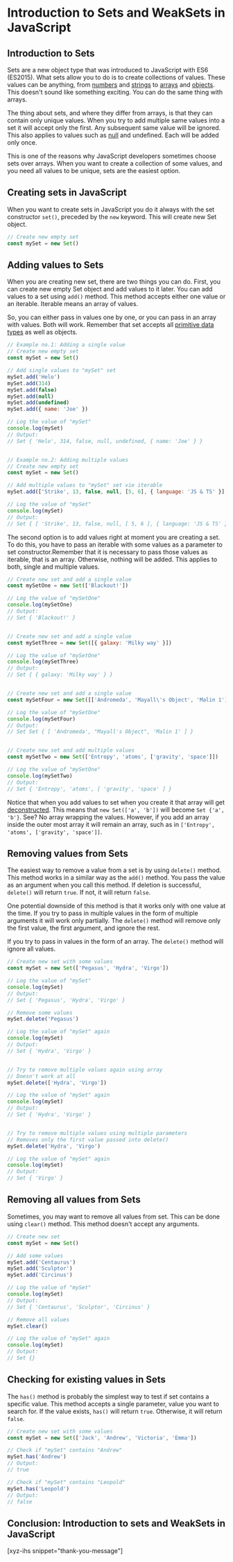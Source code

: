# Introduction to Sets and WeakSets in JavaScript
<!--more-->
<!--
Table of Contents:
-->

## Introduction to Sets

Sets are a new object type that was introduced to JavaScript with ES6 (ES2015). What sets allow you to do is to create collections of values. These values can be anything, from [numbers] and [strings] to [arrays] and [objects]. This doesn't sound like something exciting. You can do the same thing with arrays.

The thing about sets, and where they differ from arrays, is that they can contain only unique values. When you try to add multiple same values into a set it will accept only the first. Any subsequent same value will be ignored. This also applies to values such as [null] and undefined. Each will be added only once.

This is one of the reasons why JavaScript developers sometimes choose sets over arrays. When you want to create a collection of some values, and you need all values to be unique, sets are the easiest option.

## Creating sets in JavaScript

When you want to create sets in JavaScript you do it always with the set constructor `set()`, preceded by the `new` keyword. This will create new Set object.

```JavaScript
// Create new empty set
const mySet = new Set()
```

## Adding values to Sets

When you are creating new set, there are two things you can do. First, you can create new empty Set object and add values to it later. You can add values to a set using `add()` method. This method accepts either one value or an iterable. Iterable means an array of values.

So, you can either pass in values one by one, or you can pass in an array with values. Both will work. Remember that set accepts all [primitive data types] as well as objects.

```JavaScript
// Example no.1: Adding a single value
// Create new empty set
const mySet = new Set()

// Add single values to "mySet" set
mySet.add('Helo')
mySet.add(314)
mySet.add(false)
mySet.add(null)
mySet.add(undefined)
mySet.add({ name: 'Joe' })

// Log the value of "mySet"
console.log(mySet)
// Output:
// Set { 'Helo', 314, false, null, undefined, { name: 'Joe' } }


// Example no.2: Adding multiple values
// Create new empty set
const mySet = new Set()

// Add multiple values to "mySet" set vie iterable
mySet.add(['Strike', 13, false, null, [5, 6], { language: 'JS & TS' }])

// Log the value of "mySet"
console.log(mySet)
// Output:
// Set { [ 'Strike', 13, false, null, [ 5, 6 ], { language: 'JS & TS' } ] }
```

The second option is to add values right at moment you are creating a set. To do this, you have to pass an iterable with some values as a parameter to set constructor.Remember that it is necessary to pass those values as iterable, that is an array. Otherwise, nothing will be added. This applies to both, single and multiple values.

```JavaScript
// Create new set and add a single value
const mySetOne = new Set(['Blackout!'])

// Log the value of "mySetOne"
console.log(mySetOne)
// Output:
// Set { 'Blackout!' }


// Create new set and add a single value
const mySetThree = new Set([{ galaxy: 'Milky way' }])

// Log the value of "mySetOne"
console.log(mySetThree)
// Output:
// Set { { galaxy: 'Milky way' } }


// Create new set and add a single value
const mySetFour = new Set([['Andromeda', 'Mayall\'s Object', 'Malin 1']])

// Log the value of "mySetOne"
console.log(mySetFour)
// Output:
// Set Set { [ 'Andromeda', "Mayall's Object", 'Malin 1' ] }


// Create new set and add multiple values
const mySetTwo = new Set(['Entropy', 'atoms', ['gravity', 'space']])

// Log the value of "mySetOne"
console.log(mySetTwo)
// Output:
// Set { 'Entropy', 'atoms', [ 'gravity', 'space' ] }
```

Notice that when you add values to set when you create it that array will get [deconstructed]. This means that `new Set(['a', 'b'])` will become `Set {'a', 'b'}`. See? No array wrapping the values. However, if you add an array inside the outer most array it will remain an array, such as in `['Entropy', 'atoms', ['gravity', 'space']]`.

## Removing values from Sets

The easiest way to remove a value from a set is by using `delete()` method. This method works in a similar way as the `add()` method. You pass the value as an argument when you call this method. If deletion is successful, `delete()` will return `true`. If not, it will return `false`.

One potential downside of this method is that it works only with one value at the time. If you try to pass in multiple values in the form of multiple arguments it will work only partially. The `delete()` method will remove only the first value, the first argument, and ignore the rest.

If you try to pass in values in the form of an array. The `delete()` method will ignore all values.

```JavaScript
// Create new set with some values
const mySet = new Set(['Pegasus', 'Hydra', 'Virgo'])

// Log the value of "mySet"
console.log(mySet)
// Output:
// Set { 'Pegasus', 'Hydra', 'Virgo' }

// Remove some values
mySet.delete('Pegasus')

// Log the value of "mySet" again
console.log(mySet)
// Output:
// Set { 'Hydra', 'Virgo' }


// Try to remove multiple values again using array
// Doesn't work at all
mySet.delete(['Hydra', 'Virgo'])

// Log the value of "mySet" again
console.log(mySet)
// Output:
// Set { 'Hydra', 'Virgo' }


// Try to remove multiple values using multiple parameters
// Removes only the first value passed into delete()
mySet.delete('Hydra', 'Virgo')

// Log the value of "mySet" again
console.log(mySet)
// Output:
// Set { 'Virgo' }
```

## Removing all values from Sets

Sometimes, you may want to remove all values from set. This can be done using `clear()` method. This method doesn't accept any arguments.

```JavaScript
// Create new set
const mySet = new Set()

// Add some values
mySet.add('Centaurus')
mySet.add('Sculptor')
mySet.add('Circinus')

// Log the value of "mySet"
console.log(mySet)
// Output:
// Set { 'Centaurus', 'Sculptor', 'Circinus' }

// Remove all values
mySet.clear()

// Log the value of "mySet" again
console.log(mySet)
// Output:
// Set {}
```

## Checking for existing values in Sets

The `has()` method is probably the simplest way to test if set contains a specific value. This method accepts a single parameter, value you want to search for. If the value exists, `has()` will return `true`. Otherwise, it will return `false`.

```JavaScript
// Create new set with some values
const mySet = new Set(['Jack', 'Andrew', 'Victoria', 'Emma'])

// Check if "mySet" contains "Andrew"
mySet.has('Andrew')
// Output:
// true

// Check if "mySet" contains "Leopold"
mySet.has('Leopold')
// Output:
// false
```

## Conclusion: Introduction to sets and WeakSets in JavaScript

[xyz-ihs snippet="thank-you-message"]

<!-- ### Links -->
[numbers]: https://blog.alexdevero.com/javascript-basics-data-types-pt1/#numbers
[strings]: https://blog.alexdevero.com/javascript-basics-data-types-pt1/#strings
[arrays]: https://developer.mozilla.org/en-US/docs/Glossary/array
[objects]: https://blog.alexdevero.com/javascript-objects-pt1/
[null]: https://blog.alexdevero.com/javascript-basics-data-types-pt2/#null
[undefined]: https://blog.alexdevero.com/javascript-basics-data-types-pt2/#undefined
[primitive data types]: https://blog.alexdevero.com/javascript-basics-data-types-pt1/
[deconstructed]: https://blog.alexdevero.com/destructuring-assignment-javascript/#destructuring-arrays

<!--
### Meta:
-
-->

<!--
### Keywords:
-
-->

<!--
### Resources:
- https://alligator.io/js/sets-introduction/
- https://developer.mozilla.org/en-US/docs/Web/JavaScript/Reference/Global_Objects/WeakSet
-->
